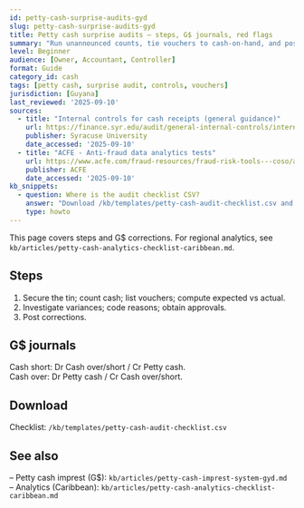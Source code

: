 ```yaml
---
id: petty-cash-surprise-audits-gyd
slug: petty-cash-surprise-audits-gyd
title: Petty cash surprise audits — steps, G$ journals, red flags
summary: "Run unannounced counts, tie vouchers to cash-on-hand, and post G$ corrections. Includes a checklist CSV and analytic red flags to review monthly."
level: Beginner
audience: [Owner, Accountant, Controller]
format: Guide
category_id: cash
tags: [petty cash, surprise audit, controls, vouchers]
jurisdiction: [Guyana]
last_reviewed: '2025-09-10'
sources:
  - title: "Internal controls for cash receipts (general guidance)"
    url: https://finance.syr.edu/audit/general-internal-controls/internal-controls-for-cash-receipts-and-revenue/
    publisher: Syracuse University
    date_accessed: '2025-09-10'
  - title: "ACFE - Anti-fraud data analytics tests"
    url: https://www.acfe.com/fraud-resources/fraud-risk-tools---coso/anti-fraud-data-analytics-tests
    publisher: ACFE
    date_accessed: '2025-09-10'
kb_snippets:
  - question: Where is the audit checklist CSV?
    answer: "Download /kb/templates/petty-cash-audit-checklist.csv and attach counts and voucher lists."
    type: howto
---
```


This page covers steps and G$ corrections. For regional analytics, see `kb/articles/petty-cash-analytics-checklist-caribbean.md`.

## Steps
1) Secure the tin; count cash; list vouchers; compute expected vs actual.  
2) Investigate variances; code reasons; obtain approvals.  
3) Post corrections.

## G$ journals
Cash short: Dr Cash over/short / Cr Petty cash.  
Cash over: Dr Petty cash / Cr Cash over/short.

## Download
Checklist: `/kb/templates/petty-cash-audit-checklist.csv`

## See also
– Petty cash imprest (G$): `kb/articles/petty-cash-imprest-system-gyd.md`  
– Analytics (Caribbean): `kb/articles/petty-cash-analytics-checklist-caribbean.md`

